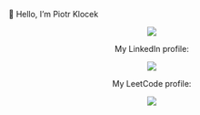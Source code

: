 👋 Hello, I’m Piotr Klocek

<div align="center">
  <img src="https://github-readme-stats.vercel.app/api/top-langs/?username=Pioter1290&layout=compact&theme=tokyonight&card_width=400" />
</div>

<div align="center">
  <p>My LinkedIn profile:</p>
  <a href="https://www.linkedin.com/in/piotr-klocek-574ab02bb/" target="_blank">
    <img src="https://img.shields.io/badge/LinkedIn-0077B5?style=for-the-badge&logo=linkedin&logoColor=white" />
  </a>
</div>

<div align="center">
  <p>My LeetCode profile:</p>
  <a href="https://leetcode.com/Pioterek/" target="_blank">
    <img src="https://img.shields.io/badge/LeetCode-FFA116?style=for-the-badge&logo=leetcode&logoColor=white" />
  </a>
</div>

